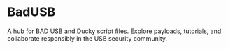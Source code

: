 # BadUSB
A hub for BAD USB and Ducky script files. Explore payloads, tutorials, and collaborate responsibly in the USB security community.
